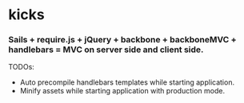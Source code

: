 # kicks
### Sails + require.js + jQuery + backbone + backboneMVC + handlebars = MVC on server side and client side.

TODOs:
* Auto precompile handlebars templates while starting application.
* Minify assets while starting application with production mode.
